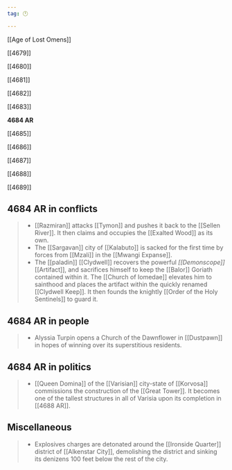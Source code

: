 ```yaml
---
tag: 🕛

---
```

[[Age of Lost Omens]]


[[4679]]

[[4680]]

[[4681]]

[[4682]]

[[4683]]

**4684 AR**

[[4685]]

[[4686]]

[[4687]]

[[4688]]

[[4689]]



## 4684 AR in conflicts

>  - [[Razmiran]] attacks [[Tymon]] and pushes it back to the [[Sellen River]]. It then claims and occupies the [[Exalted Wood]] as its own.
>  - The [[Sargavan]] city of [[Kalabuto]] is sacked for the first time by forces from [[Mzali]] in the [[Mwangi Expanse]].
>  - The [[paladin]] [[Clydwell]] recovers the powerful *[[Demonscope]]* [[Artifact]], and sacrifices himself to keep the [[Balor]] Goriath contained within it. The [[Church of Iomedae]] elevates him to sainthood and places the artifact within the quickly renamed [[Clydwell Keep]]. It then founds the knightly [[Order of the Holy Sentinels]] to guard it.


## 4684 AR in people

>  - Alyssia Turpin opens a Church of the Dawnflower in [[Dustpawn]] in hopes of winning over its superstitious residents.


## 4684 AR in politics

>  - [[Queen Domina]] of the [[Varisian]] city-state of [[Korvosa]] commissions the construction of the [[Great Tower]]. It becomes one of the tallest structures in all of Varisia upon its completion in [[4688 AR]].


## Miscellaneous

>  - Explosives charges are detonated around the [[Ironside Quarter]] district of [[Alkenstar City]], demolishing the district and sinking its denizens 100 feet below the rest of the city.






